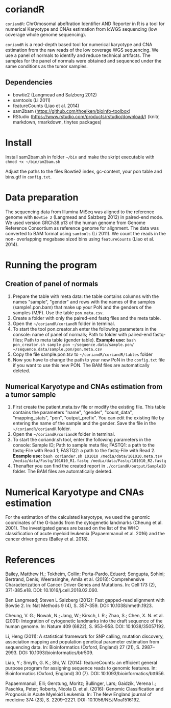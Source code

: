 
coriandR
===========
`coriandR`: ChrOmosomal abeRration Identifier AND Reporter in R is a tool for numerical Karyotype and CNAs estimation from lcWGS sequencing (low coverage whole genome sequencing).

`coriandR` is a read-depth based tool for numerical karyotype and CNA estimation from the raw
reads of the low coverage WGS sequencing. We use a panel of normals to identify and reduce
technical artifacts. The samples for the panel of normals were obtained and sequenced under the
same conditions as the tumor samples.



Dependencies
-----------
- bowtie2 (Langmead and Salzberg 2012)
- samtools (Li 2011)
- featureCounts (Liao et al. 2014)
- sam2bam (https://github.com/thoelken/bioinfo-toolbox)
- RStudio (https://www.rstudio.com/products/rstudio/download/) (knitr, markdown, rmarkdown, tinytex packages) 



Install
============
Install sam2bam.sh in folder `~/bin` and make the skript executable with `chmod +x ~/bin/am2bam.sh`

Adjust the paths to the files Bowtie2 index, gc-content, your pon table and bins.gtf in `config.txt`.



Data preparation
============
The sequencing data from Illumina MiSeq was aligned to the reference genome with `Bowtie 2` (Langmead and Salzberg 2012) in paired-end mode. We used version GRCh38.p13 of the
human genome from Genome Reference Consortium as reference genome for alignment. The data
was converted to BAM format using `samtools` (Li 2011). We count the reads in the non-
overlapping megabase sized bins using `featureCounts` (Liao et al. 2014).


Running the program
============

Creation of panel of normals
-----------

1. Prepare the table with meta data: the table contains columns with the names "sample", "gender" and rows with the names of the samples (sample1.pon.bam) that make up your PoN and the genders of the samples (M/F). Use the table `pon.meta.csv`.
2. Create a folder with only the paired-end fastq files and the meta table.
3. Open the `~/coriandR/coriandR` folder in terminal.
4. To start the tool pon.creator.sh enter the following parameters in the console: name of panel of normals; Path to folder with paired-end fastq-files; Path to meta table (gender table).
**Example use:**
    `bash pon_creator.sh sample.pon ~/sequence.data/sample.pon/ ~/sequence.data/sample.pon/pon.meta.csv`
5. Copy the file sample.pon.tsv to `~/coriandR/coriandR/tables` folder
6. Now you have to change the path to your new PoN in the `config.txt` file if you want to use this new PON. The BAM files are automatically deleted.


Numerical Karyotype and CNAs estimation from a tumor sample
-----------

1. First create the patient.meta.tsv file or modify the existing file. This table contains the parameters "name", "gender", "count_data", "mapping_stats", "pon", "output_prefix". You can edit the existing file by entering the name of the sample and the gender. Save the file in the `~/coriandR/coriandR` folder.
2. Open the `~/coriandR/coriandR` folder in terminal.
3. To start the coriandr.sh tool, enter the following parameters in the console: Sample ID; Path to sample meta file; FASTQ1: a path to the fastq-File with Read 1; FASTQ2: a path to the fastq-File with Read 2.
**Example use:** 
    `bash coriander.sh 101010 /media/data/101010.meta.tsv /media/data/Fastq/101010_R1.fastq /media/data/Fastq/101010_R2.fastq`
4. Thenafter you can find the created report in `./coriandR/output/SampleID` folder. The BAM files are automatically deleted.



Numerical Karyotype and CNAs estimation
=================
For the estimation of the calculated karyotype, we used the genomic coordinates of the G-bands from the cytogenetic landmarks (Cheung et al. 2001).
The investigated genes are based on the list of the WHO classification of acute myeloid leukemia (Papaemmanuil et al. 2016) and the cancer driver genes (Bailey et al. 2018).



References
=================
Bailey, Matthew H.; Tokheim, Collin; Porta-Pardo, Eduard; Sengupta, Sohini; Bertrand, Denis; Weerasinghe, Amila et al. (2018): Comprehensive Characterization of Cancer Driver Genes and Mutations. In: Cell 173 (2), 371-385.e18. DOI: 10.1016/j.cell.2018.02.060.

Ben Langmead; Steven L Salzberg (2012): Fast gapped-read alignment with Bowtie 2. In: Nat Methods 9 (4), S. 357–359. DOI: 10.1038/nmeth.1923.

Cheung, V. G.; Nowak, N.; Jang, W.; Kirsch, I. R.; Zhao, S.; Chen, X. N. et al. (2001): Integration of cytogenetic landmarks into the draft sequence of the human genome. In: Nature 409 (6822), S. 953–958. DOI: 10.1038/35057192.

Li, Heng (2011): A statistical framework for SNP calling, mutation discovery, association mapping and population genetical parameter estimation from sequencing data. In: Bioinformatics (Oxford, England) 27 (21), S. 2987–2993. DOI: 10.1093/bioinformatics/btr509.

Liao, Y.; Smyth, G. K.; Shi, W. (2014): featureCounts: an efficient general purpose program for assigning sequence reads to genomic features. In: Bioinformatics (Oxford, England) 30 (7). DOI: 10.1093/bioinformatics/btt656.

Papaemmanuil, Elli; Gerstung, Moritz; Bullinger, Lars; Gaidzik, Verena I.; Paschka, Peter; Roberts, Nicola D. et al. (2016): Genomic Classification and Prognosis in Acute Myeloid Leukemia. In: The New England journal of medicine 374 (23), S. 2209–2221. DOI: 10.1056/NEJMoa1516192.


